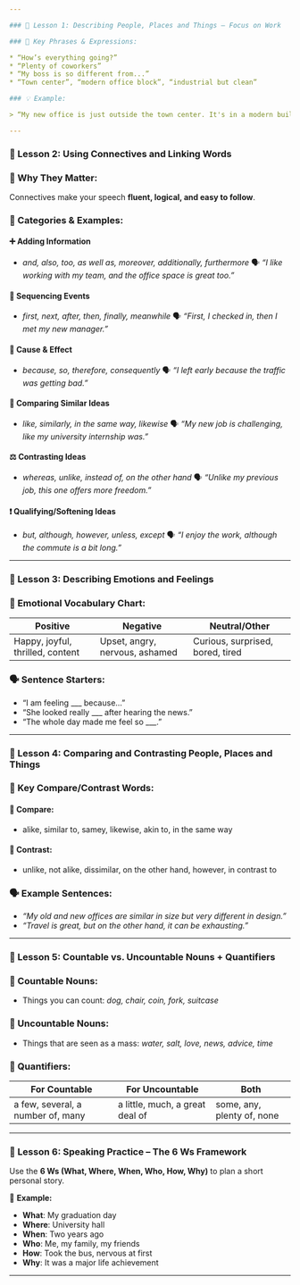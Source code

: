 ```yaml
---

### 📝 Lesson 1: Describing People, Places and Things – Focus on Work

### 🔑 Key Phrases & Expressions:

* “How’s everything going?”
* “Plenty of coworkers”
* “My boss is so different from...”
* “Town center”, “modern office block”, “industrial but clean”

### 💡 Example:

> “My new office is just outside the town center. It's in a modern building, quite different from my last place.”

---
```


### 📝 Lesson 2: Using Connectives and Linking Words

### 🧩 Why They Matter:

Connectives make your speech **fluent, logical, and easy to follow**.

### 🔗 Categories & Examples:

#### ➕ **Adding Information**

* *and, also, too, as well as, moreover, additionally, furthermore*
  🗣️ *“I like working with my team, and the office space is great too.”*

#### 🔁 **Sequencing Events**

* *first, next, after, then, finally, meanwhile*
  🗣️ *“First, I checked in, then I met my new manager.”*

#### 🎯 **Cause & Effect**

* *because, so, therefore, consequently*
  🗣️ *“I left early because the traffic was getting bad.”*

#### 🔄 **Comparing Similar Ideas**

* *like, similarly, in the same way, likewise*
  🗣️ *“My new job is challenging, like my university internship was.”*

#### ⚖️ **Contrasting Ideas**

* *whereas, unlike, instead of, on the other hand*
  🗣️ *“Unlike my previous job, this one offers more freedom.”*

#### ❗ **Qualifying/Softening Ideas**

* *but, although, however, unless, except*
  🗣️ *“I enjoy the work, although the commute is a bit long.”*
---

### 📝 Lesson 3: Describing Emotions and Feelings

### 💬 Emotional Vocabulary Chart:

| Positive                         | Negative                       | Neutral/Other                    |
| -------------------------------- | ------------------------------ | -------------------------------- |
| Happy, joyful, thrilled, content | Upset, angry, nervous, ashamed | Curious, surprised, bored, tired |

### 🗣️ Sentence Starters:

* “I am feeling \_\_\_ because...”
* “She looked really \_\_\_ after hearing the news.”
* “The whole day made me feel so \_\_\_.”

---

### 📝 Lesson 4: Comparing and Contrasting People, Places and Things

### 🔁 Key Compare/Contrast Words:

#### 🔹 Compare:

* alike, similar to, samey, likewise, akin to, in the same way

#### 🔸 Contrast:

* unlike, not alike, dissimilar, on the other hand, however, in contrast to

### 🗣️ Example Sentences:

* *“My old and new offices are similar in size but very different in design.”*
* *“Travel is great, but on the other hand, it can be exhausting.”*

---

### 📝 Lesson 5: Countable vs. Uncountable Nouns + Quantifiers

### 🧠 Countable Nouns:

* Things you can count: *dog, chair, coin, fork, suitcase*

### 🧠 Uncountable Nouns:

* Things that are seen as a mass: *water, salt, love, news, advice, time*

### 💬 Quantifiers:

| For Countable                     | For Uncountable                 | Both                       |
| --------------------------------- | ------------------------------- | -------------------------- |
| a few, several, a number of, many | a little, much, a great deal of | some, any, plenty of, none |

---

### 📝 Lesson 6: Speaking Practice – The 6 Ws Framework

Use the **6 Ws (What, Where, When, Who, How, Why)** to plan a short personal story.

📝 **Example:**

* **What**: My graduation day
* **Where**: University hall
* **When**: Two years ago
* **Who**: Me, my family, my friends
* **How**: Took the bus, nervous at first
* **Why**: It was a major life achievement

---


